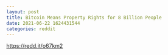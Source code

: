 ```yaml
--- 
layout: post 
title: Bitcoin Means Property Rights for 8 Billion People 
date: 2021-06-22 1624431544 
categories: reddit 
--- 
```

https://redd.it/o67km2